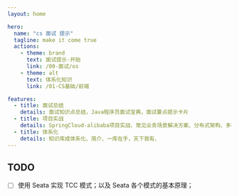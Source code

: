 ```yaml
---
layout: home

hero:
  name: "cs 面试 提示"
  tagline: make it come true
  actions:
    - theme: brand
      text: 面试提示-开始
      link: /00-面试/os
    - theme: alt
      text: 体系化知识
      link: /01-CS基础/前端

features:
  - title: 面试总结
    details: 面试知识点总结，Java程序员面试宝典，面试要点提示卡片
  - title: 项目实战
    details: SpringCloud-alibaba项目实战、常见业务场景解决方案、分布式架构、多种组件、大型互联网应用实战……
  - title: 体系化
    details: 知识库成体系化、简介、一库在手，天下我有、
---
```


## TODO

- [ ] 使用 Seata 实现 TCC 模式；以及 Seata 各个模式的基本原理；
